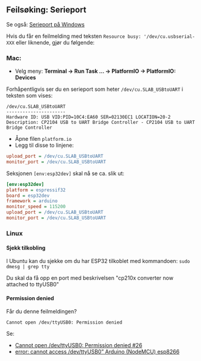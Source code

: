 ## Feilsøking: Serieport

Se også: [Serieport på Windows](../SerieportWindows/README.md)

Hvis du får en feilmelding med teksten ```Resource busy: '/dev/cu.usbserial-XXX``` eller liknende, gjør du følgende:

### Mac:

* Velg meny: **Terminal -> Run Task ... -> PlatformIO -> PlatformIO: Devices**
  
Forhåpentligvis ser du en serieport som heter ```/dev/cu.SLAB_USBtoUART``` i teksten som vises:

```
/dev/cu.SLAB_USBtoUART
----------------------
Hardware ID: USB VID:PID=10C4:EA60 SER=02130EC1 LOCATION=20-2
Description: CP2104 USB to UART Bridge Controller - CP2104 USB to UART Bridge Controller
```

* Åpne filen ```platform.io```
* Legg til disse to linjene:
```ini
upload_port = /dev/cu.SLAB_USBtoUART
monitor_port = /dev/cu.SLAB_USBtoUART
```

Seksjonen ```[env:esp32dev]``` skal nå se ca. slik ut:

```ini
[env:esp32dev]
platform = espressif32
board = esp32dev
framework = arduino
monitor_speed = 115200
upload_port = /dev/cu.SLAB_USBtoUART
monitor_port = /dev/cu.SLAB_USBtoUART
```

### Linux

#### Sjekk tilkobling

I Ubuntu kan du sjekke om du har ESP32 tilkoblet med kommandoen:
```sudo dmesg | grep tty```

Du skal da få opp en port med beskrivelsen "cp210x converter now attached to ttyUSB0"

#### Permission denied

Får du denne feilmeldingen?

```Cannot open /dev/ttyUSB0: Permission denied```

Se:
* [Cannot open /dev/ttyUSB0: Permission denied #26](https://github.com/esp8266/source-code-examples/issues/26)
* [error: cannot access /dev/ttyUSB0” Arduino (NodeMCU) esp8266](https://circuits4you.com/2018/06/25/arduino-error-cannot-access-dev-ttyusb0/)
